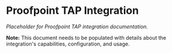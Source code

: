 # Proofpoint TAP Integration

*Placeholder for Proofpoint TAP integration documentation.*

**Note:** This document needs to be populated with details about the integration's capabilities, configuration, and usage.
